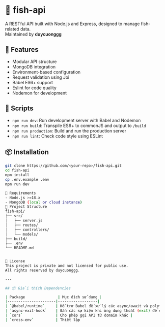 # 🐠 fish-api

A RESTful API built with Node.js and Express, designed to manage fish-related data.  
Maintained by **duycuonggg**

## 🚀 Features

- Modular API structure
- MongoDB integration
- Environment-based configuration
- Request validation using Joi
- Babel ES6+ support
- Eslint for code quality
- Nodemon for development

## 🧰 Scripts

- `npm run dev`: Run development server with Babel and Nodemon
- `npm run build`: Transpile ES6+ to commonJS and output to `/build`
- `npm run production`: Build and run the production server
- `npm run lint`: Check code style using ESLint

## 📦 Installation

```bash
git clone https://github.com/<your-repo>/fish-api.git
cd fish-api
npm install
cp .env.example .env
npm run dev

🔧 Requirements
- Node.js >=18.x
- MongoDB (local or cloud instance)
📁 Project Structure
fish-api/
├── src/
│   ├── server.js
│   ├── routes/
│   ├── controllers/
│   └── models/
├── build/
├── .env
└── README.md


📑 License
This project is private and not licensed for public use.
All rights reserved by duycuonggg.

---

## 📦 Giải thích Dependencies

| Package               | Mục đích sử dụng |
|----------------------|------------------|
| `@babel/runtime`     | Hỗ trợ Babel để xử lý các async/await và polyfill khi build |
| `async-exit-hook`    | Gắn các sự kiện khi ứng dụng thoát (exit) để cleanup |
| `cors`               | Cho phép gọi API từ domain khác |
| `cross-env`          | Thiết lập 

